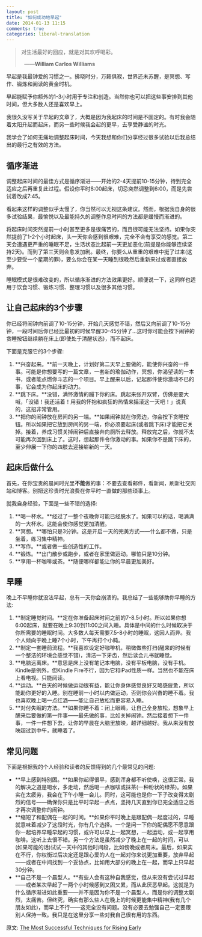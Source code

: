 ```yaml
---
layout: post
title: "如何成功地早起"
date: 2014-01-13 11:15
comments: true
categories: liberal-translation
---
```

> 对生活最好的回应，就是对其欢呼喝彩。
>
>   ——**William Carlos Williams**

早起是我最钟爱的习惯之一。拂晓时分，万籁俱寂，世界还未苏醒，是冥想、写作、锻炼和阅读的黄金时机。

早起能赋予你额外的1-3小时用于专注和创造。当然你也可以把这些事安排到其他时间，但大多数人还是喜欢早上。

我很久没写关于早起的文章了，大概是因为我起床的时间是不固定的。有时我会随着太阳升起而起床，而另一些时候我会起的更早，去享受静谧的时光。

我学会了如何无痛地调整起床时间，今天我想和你们分享经过很多试验以后我总结出的最行之有效的方法。

## 循序渐进

调整起床时间的最佳方式是循序渐进——开始的2-4天提前10-15分钟，待到完全适应之后再重复此过程。假设你平时8:00起床，切忌突然调整到6:00，而是先尝试着改成7:45。

看起来这样的调整似乎太慢了，你当然可以无视这条建议。然而，根据我自身的很多试验结果，最愉悦以及最能持久的调整作息时间的方法都是缓慢而渐进的。

将起床时间突然提前一小时甚至更多是很痛苦的，而且很可能无法坚持。如果你突然提前了1-2个小时起床，头一天你会感到很艰难，完全不会有享受的感觉。第二天会遭遇更严重的睡眠不足，生活状态比起前一天更加恶化(前提是你能够连续坚持2天)。而到了第三天则会愈发加剧。最终，你要么从重重的艰难中挺了过来(这至少要受一个星期的罪)，要么你会在某一天睡到很晚然后重新来过或者直接放弃。

睡眠模式是很难改变的，所以循序渐进的方法效果更好。顺便说一下，这同样也适用于饮食习惯、锻炼习惯、整理习惯以及很多其他习惯。

## 让自己起床的3个步骤

你已经将闹钟向前调了10-15分钟，开始几天感觉不错，然后又向前调了10-15分钟，一段时间后你已经比最初的时候早醒30-45分钟了...这时你可能会按下闹钟的贪睡按钮继续躺在床上(即使处于清醒状态)，而不起床。

下面是克服它的3个步骤:

1.  **兴奋起来。**前一天晚上，计划好第二天早上要做的，能使你兴奋的一件事。可能是你想要写的一篇文章，一套新的瑜伽动作，冥想，你渴望读的一本书，或者能点燃你斗志的一个项目。早上醒来以后，记起那件使你激动不已的事，它会成为你起床的动力。
2.  **跳下床。**没错，满怀激情的蹦下你的床。跳起来张开双臂，仿佛是要大喊，「没错！我还活着！用我的怀抱和疯狂的热情来摇滚这一天吧！」说真的，这招非常管用。
3.  **把你的闹钟放在房间的另一端。**如果闹钟就在你旁边，你会按下贪睡按钮。所以如果把它放到房间的另一端，你必须要起床(或者跳下床)才能把它关掉。接着，养成习惯关掉闹钟后直接奔向厕所去释放。释放完之后，你就不太可能再次回到床上了。这时，想起那件令你激动的事。如果你不是跳下床的，至少伸展一下你的四肢去迎接崭新的一天。

## 起床后做什么

首先，在你宝贵的晨间时光里**不能**做的事：不要去查看邮件，看新闻，刷新社交网站和博客。别把这珍贵时光浪费在你平时一直做的那些琐事上。

就我自身经验，下面是一些不错的选择:

1.  **喝一杯水。**经过了一整个夜晚你可能已经脱水了。如果可以的话，喝满满的一大杯水。这能会使你感觉更加清醒。
2.  **冥想。**哪怕只是3分钟。这是开启一天的完美方式——什么都不做，只是坐着，练习集中精神。
3.  **写作。**或者做一些创造性的工作。
4.  **锻炼。**出门散步或跑步，或者在家里做运动。哪怕只是10分钟。
5.  **享用一杯咖啡或茶。**随便哪样都能让你的早晨更加美好。

## 早睡

晚上不早睡你就没法早起，总有一天你会崩溃的。我总结了一些能够助你早睡的方法:

1.  **制定睡觉时间。**定在你准备起床时间之前的7-8.5小时。所以如果你想6:00起床，就要在晚上9:30到11:00之间入睡。具体是中间的什么时候取决于你所需要的睡眠时间。大多数人每天需要7.5-8小时的睡眠，这因人而异。我个人倾向于晚上睡7个小时，下午再打个小盹。
2.  **制定一套睡前流程。**我喜欢设定好咖啡机，稍微做些打扫(醒来的时候有一个整洁的环境会感觉不错)，清洁一下牙齿，然后读会儿书就睡觉。
3.  **电脑远离床。**意思是床上没有笔记本电脑，没有平板电脑，没有手机。Kindle是例外，但Kindle Fire不行，因为它和iPad性质一样。当然也不能在床上看电视。只能阅读。
4.  **运动。**白天的时候做运动很有益，能让你身体感觉良好又略感疲惫，所以能助你更好的入睡。别在睡前一小时以内做运动，否则你会兴奋的睡不着。我也喜欢晚上喝一点红酒——能让自己放松而更容易入睡。
5.  **对付失眠的方法。**如果你睡不着：闭上眼睛，让自己全身放松，想象早上醒来后要做的第一件事——最先做的事，比如关掉闹钟。然后接着想下一件事，一件一件想下去，让你的早晨在大脑里放映，越详细越好。我从来没有放映超过到中午，就睡着了。

## 常见问题

下面是根据我的个人经验和读者的反馈得到的几个最常见的问题:

-   **早上感到特别困。**如果你起得很早，感到浑身都不听使唤，这很正常。我的解决之道是喝水，多走动，然后喝一点咖啡或抹茶(一种粉状的绿茶)。如果实在太疲劳，我会在下午小睡一会儿。同时，这可能也是你一下子改变得太剧烈的信号——确保你只是比平时早起一点点，坚持几天直到你已完全适应之后才再次调整你的闹钟。
-   **缩短了和配偶在一起的时间。**如果你平时晚上是跟配偶一起度过的，早睡就意味着减少了这段时光，你有几个选择。一个是问一下你的配偶愿不愿意跟你一起培养早睡早起的习惯，或许可以早上一起冥想，一起运动，或一起享用咖啡。这听上去很不错。另一个方法是虽然减少了晚上在一起的时间，可以(如果可能的话)试试一天中的其他时间段，比如傍晚或者周末。最后，如果实在不行，你权衡过后决定还是跟心爱的人在一起对你来说更加重要，放弃早起——或者在中间找到一个妥协点，比如用大部分的晚上在一起，而早上只早起30分钟。
-   **自己不是一个晨型人。**有些人会有这种自我感觉，但从来没有尝试过早起——或者某次早起了一两个小时候感到又困又累，而从此厌恶早起。这就是为什么循序渐进如此重要——并不是因为你不是一个晨型人，而是你的调整太剧烈，太痛苦。但终究，确实有那么些人在晚上的时候更能集中精神(我有几个朋友如此)，而早上不行——这完全没有问题。没有必要去勉强自己一定要跟别人保持一致。我只是在这里分享一些对我自己很有用的东西。

原文: [The Most Successful Techniques for Rising Early](http://zenhabits.net/early/)
